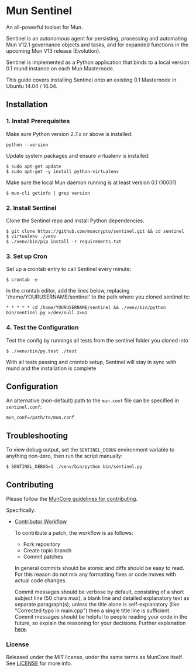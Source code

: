 # Mun Sentinel

An all-powerful toolset for Mun.

Sentinel is an autonomous agent for persisting, processing and automating Mun V12.1 governance objects and tasks, and for expanded functions in the upcoming Mun V13 release (Evolution).

Sentinel is implemented as a Python application that binds to a local version 0.1 mund instance on each Mun Masternode.

This guide covers installing Sentinel onto an existing 0.1 Masternode in Ubuntu 14.04 / 16.04.

## Installation

### 1. Install Prerequisites

Make sure Python version 2.7.x or above is installed:

    python --version

Update system packages and ensure virtualenv is installed:

    $ sudo apt-get update
    $ sudo apt-get -y install python-virtualenv

Make sure the local Mun daemon running is at least version 0.1 (10001)

    $ mun-cli getinfo | grep version

### 2. Install Sentinel

Clone the Sentinel repo and install Python dependencies.

    $ git clone https://github.com/muncrypto/sentinel.git && cd sentinel
    $ virtualenv ./venv
    $ ./venv/bin/pip install -r requirements.txt

### 3. Set up Cron

Set up a crontab entry to call Sentinel every minute:

    $ crontab -e

In the crontab editor, add the lines below, replacing '/home/YOURUSERNAME/sentinel' to the path where you cloned sentinel to:

    * * * * * cd /home/YOURUSERNAME/sentinel && ./venv/bin/python bin/sentinel.py >/dev/null 2>&1

### 4. Test the Configuration

Test the config by runnings all tests from the sentinel folder you cloned into

    $ ./venv/bin/py.test ./test

With all tests passing and crontab setup, Sentinel will stay in sync with mund and the installation is complete

## Configuration

An alternative (non-default) path to the `mun.conf` file can be specified in `sentinel.conf`:

    mun_conf=/path/to/mun.conf

## Troubleshooting

To view debug output, set the `SENTINEL_DEBUG` environment variable to anything non-zero, then run the script manually:

    $ SENTINEL_DEBUG=1 ./venv/bin/python bin/sentinel.py

## Contributing

Please follow the [MunCore guidelines for contributing](https://github.com/muncrypto/muncoin/blob/v0.1.0.1/CONTRIBUTING.md).

Specifically:

* [Contributor Workflow](https://github.com/muncrypto/muncoin/blob/v0.1.0.1/CONTRIBUTING.md#contributor-workflow)

    To contribute a patch, the workflow is as follows:

    * Fork repository
    * Create topic branch
    * Commit patches

    In general commits should be atomic and diffs should be easy to read. For this reason do not mix any formatting fixes or code moves with actual code changes.

    Commit messages should be verbose by default, consisting of a short subject line (50 chars max), a blank line and detailed explanatory text as separate paragraph(s); unless the title alone is self-explanatory (like "Corrected typo in main.cpp") then a single title line is sufficient. Commit messages should be helpful to people reading your code in the future, so explain the reasoning for your decisions. Further explanation [here](http://chris.beams.io/posts/git-commit/).

### License

Released under the MIT license, under the same terms as MunCore itself. See [LICENSE](LICENSE) for more info.
